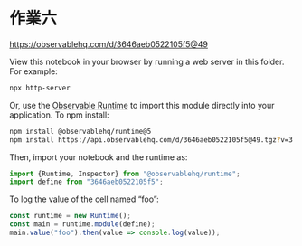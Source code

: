 # 作業六

https://observablehq.com/d/3646aeb0522105f5@49

View this notebook in your browser by running a web server in this folder. For
example:

~~~sh
npx http-server
~~~

Or, use the [Observable Runtime](https://github.com/observablehq/runtime) to
import this module directly into your application. To npm install:

~~~sh
npm install @observablehq/runtime@5
npm install https://api.observablehq.com/d/3646aeb0522105f5@49.tgz?v=3
~~~

Then, import your notebook and the runtime as:

~~~js
import {Runtime, Inspector} from "@observablehq/runtime";
import define from "3646aeb0522105f5";
~~~

To log the value of the cell named “foo”:

~~~js
const runtime = new Runtime();
const main = runtime.module(define);
main.value("foo").then(value => console.log(value));
~~~

